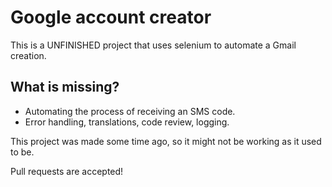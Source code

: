 # Google account creator

This is a UNFINISHED project that uses selenium to automate a Gmail creation.

## What is missing?

- Automating the process of receiving an SMS code.
- Error handling, translations, code review, logging.

This project was made some time ago, so it might not be working as it used to be.

Pull requests are accepted!
